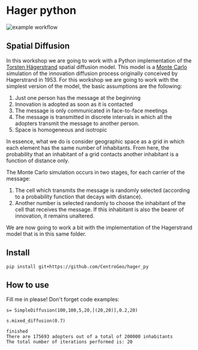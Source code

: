 # Hager python 



![example workflow](https://github.com/CentroGeo/hager_py/actions/workflows/main.yml/badge.svg)

## Spatial Diffusion


In this workshop we are going to work with a Python implementation of the [Torsten Hägerstrand](http://en.wikipedia.org/wiki/Torsten_H%C3%A4gerstrand) spatial diffusion model. This model is a [Monte Carlo](http://en.wikipedia.org/wiki/Monte_Carlo_method) simulation of the innovation diffusion process originally conceived by Hagerstrand in 1953. For this workshop we are going to work with the simplest version of the model, the basic assumptions are the following:

1. Just one person has the message at the beginning
2. Innovation is adopted as soon as it is contacted
3. The message is only communicated in face-to-face meetings
4. The message is transmitted in discrete intervals in which all the adopters transmit the message to another person.
5. Space is homogeneous and isotropic

In essence, what we do is consider geographic space as a grid in which each element has the same number of inhabitants. From here, the probability that an inhabitant of a grid contacts another inhabitant is a function of distance only.

The Monte Carlo simulation occurs in two stages, for each carrier of the message:

1. The cell which transmits the message is randomly selected (according to a probability function that decays with distance).
2. Another number is selected randomly to choose the inhabitant of the cell that receives the message. If this inhabitant is also the bearer of innovation, it remains unaltered.

We are now going to work a bit with the implementation of the Hagerstrand model that is in this same folder.

## Install

`pip install git+https://github.com/CentroGeo/hager_py`

## How to use

Fill me in please! Don't forget code examples:

```
s= SimpleDiffusion(100,100,5,20,[(20,20)],0.2,20)
```

```
s.mixed_diffusion(0.7)
```

    finished
    There are 175693 adopters out of a total of 200000 inhabitants
    The total number of iterations performed is: 20

